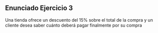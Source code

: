 ## Enunciado Ejercicio 3

Una tienda ofrece un descuento del 15% sobre el total de la compra y un cliente desea saber cuánto deberá pagar finalmente por su compra
